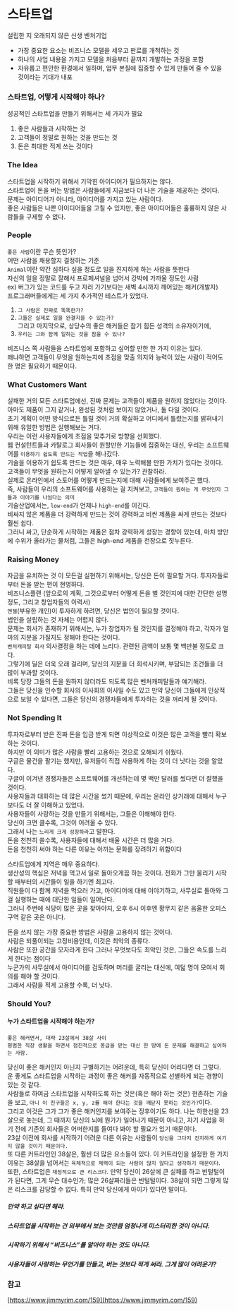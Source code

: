 # 스타트업
설립한 지 오래되지 않은 신생 벤처기업
- 가장 중요한 요소는 비즈니스 모델을 세우고 판로를 개척하는 것
- 하나의 사업 내용을 가지고 모델을 처음부터 끝까지 개발하는 과정을 포함
- 자유롭고 편안한 환경에서 일하며, 업무 본질에 집중할 수 있게 만들어 줄 수 있을 것이라는 기대가 내포

### 스타트업, 어떻게 시작해야 하나?
성공적인 스타트업을 만들기 위해서는 세 가지가 필요
1. 좋은 사람들과 시작하는 것
2. 고객들이 정말로 원하는 것을 만드는 것
3. 돈은 최대한 적게 쓰는 것이다

### The Idea
스타트업을 시작하기 위해서 기막힌 아이디어가 필요하지는 않다.  
스타트업이 돈을 버는 방법은 사람들에게 지금보다 더 나은 기술을 제공하는 것이다.  
문제는 아이디어가 아니라, 아이디어를 가지고 있는 사람이다.  
좋은 사람들은 나쁜 아이디어들을 고칠 수 있지만, 좋은 아이디어들은 훌륭하지 않은 사람들을 구제할 수 없다.  

### People
`좋은 사람`이란 무슨 뜻인가?  
어떤 사람을 채용할지 결정하는 기준  
`Animal`이란 약간 심하다 싶을 정도로 일을 진지하게 하는 사람을 뜻한다  
자신의 일을 정말로 잘해서 프로페셔널을 넘어서 강박에 가까울 정도인 사람  
ex) 버그가 있는 코드를 두고 자러 가기보다는 새벽 4시까지 깨어있는 해커(개발자)  
프로그래머들에게는 세 가지 추가적인 테스트가 있었다. 
1. `그 사람은 진짜로 똑똑한가?`
2. `그들은 실제로 일을 완결지을 수 있는가?`  
그리고 마지막으로, 상당수의 좋은 해커들은 참기 힘든 성격의 소유자이기에,  
3. `우리는 그와 함께 일하는 것을 참을 수 있나?`

비즈니스 쪽 사람들을 스타트업에 포함하고 싶어할 만한 한 가지 이유는 있다.  
왜냐하면 고객들이 무엇을 원하는지에 초점을 맞출 의지와 능력이 있는 사람이 적어도 한 명은 필요하기 때문이다.

### What Customers Want
실패한 거의 모든 스타트업에선, 진짜 문제는 고객들이 제품을 원하지 않았다는 것이다.  
아마도 제품이 그지 같거나, 완성된 것처럼 보이지 않았거나, 둘 다일 것이다.  
초기 계획이 어떤 방식으로든 틀릴 것이 거의 확실하고 어디에서 틀렸는지를 밝혀내기 위해 유일한 방법은 실행해보는 거다.  
우리는 이런 사용자들에게 초점을 맞추기로 방향을 선회했다.  
웹 컨설턴트들과 카탈로그 회사들이 원할만한 기능들에 집중하는 대신, 우리는 소프트웨어를 `이용하기 쉽도록 만드는 작업`을 해나갔다.  
기술을 이용하기 쉽도록 만드는 것은 매우, 매우 노력해볼 만한 가치가 있다는 것이다.  
고객들이 무엇을 원하는지 어떻게 알아낼 수 있는가? 관찰하라.  
실제로 온라인에서 스토어를 어떻게 만드는지에 대해 사람들에게 보여주곤 했다.  
즉, 사람들이 우리의 소프트웨어를 사용하는 걸 지켜보고, `고객들이 원하는 게 무엇인지 그들과 이야기를 나눴다는 의미`  
기술산업에서는, `low-end`가 언제나 `high-end`를 이긴다.  
비싸지 않은 제품을 더 강력하게 만드는 것이 강력하고 비싼 제품을 싸게 만드는 것보다 훨씬 쉽다.  
그러니 싸고, 단순하게 시작하는 제품은 점차 강력하게 성장는 경향이 있는데, 마치 방안에 수위가 올라가는 물처럼, 그들은 high-end 제품을 천장으로 짓누른다.


### Raising Money
자금을 유치하는 것
이 모든걸 실현하기 위해서는, 당신은 돈이 필요할 거다. 투자자들로부터 돈을 받는 편이 현명하다.  
비즈니스플랜 (앞으로의 계획, 그것으로부터 어떻게 돈을 벌 것인지에 대한 간단한 설명 정도, 그리고 창업자들의 이력서)  
`엔젤`(부유한 개인)이 투자하게 하려면, 당신은 법인이 필요할 것이다.  
법인을 설립하는 것 자체는 어렵지 않다.  
문제는 회사가 존재하기 위해서는, 누가 창업자가 될 것인지를 결정해야 하고, 각자가 얼마의 지분을 가질지도 정해야 한다는 것이다.    
`벤처캐피탈 회사` 의사결정을 하는 데에 느리다. 관련된 금액이 보통 몇 백만불 정도로 크다.  
그렇기에 딜은 더욱 오래 걸리며, 당신의 지분을 더 희석시키며, 부담되는 조건들을 더 많이 부과할 것이다.  
비록 당장 그들의 돈을 원하지 않더라도 되도록 많은 벤처캐피탈들과 얘기해라.  
그들은 당신을 인수할 회사의 이사회의 이사일 수도 있고 만약 당신이 그들에게 인상적으로 보일 수 있다면, 그들은 당신의 경쟁자들에게 투자하는 것을 꺼리게 될 것이다.

### Not Spending It
투자자로부터 받은 진짜 돈을 입금 받게 되면 이상적으로 이것은 많은 고객을 빨리 확보하는 것이다.  
하지만 이 의미가 많은 사람을 빨리 고용하는 것으로 오해되기 쉬웠다.  
구글은 물건을 팔기는 했지만, 유저들이 직접 사용하게 하는 것이 더 낫다는 것을 알았다.  
구글이 이겨낸 경쟁자들은 소프트웨어를 개선하는데 몇 백만 달러를 썼다면 더 잘했을 것이다.  
사용자들과 대화하는 데 많은 시간을 썼기 때문에, 우리는 온라인 상거래에 대해서 누구보다도 더 잘 이해하고 있었다.  
사용자들이 사랑하는 것을 만들기 위해서는, 그들은 이해해야 한다.  
당신이 크면 클수록, 그것이 어려울 수 있다.  
그래서 나는 `느리게 크게 성장하라`고 말한다.  
돈을 천천히 쓸수록, 사용자들에 대해서 배울 시간은 더 많을 거다.  
돈을 천천히 써야 하는 다른 이유는 아끼는 문화를 장려하기 위함이다  

스타트업에게 지역은 매우 중요하다.  
생산성의 핵심은 저녁을 먹고서 일로 돌아오게끔 하는 것이다. 전화가 그만 울리기 시작할 때부터의 시간들이 일을 하기엔 최고다.  
직원들이 다 함께 저녁을 먹으러 가고, 아이디어에 대해 이야기하고, 사무실로 돌아와 그걸 실행하는 때에 대단한 일들이 일어난다.  
그러니 주변에 식당이 많은 곳을 찾아야지, 오후 6시 이후엔 황무지 같은 음울한 오피스 구역 같은 곳은 아니다.

돈을 쓰지 않는 가장 중요한 방법은 사람을 고용하지 않는 것이다.  
사람은 되풀이되는 고정비용인데, 이것은 최악의 종류다.  
사람은 또한 공간을 모자라게 한다
그러나 무엇보다도 최악인 것은, 그들은 속도를 느리게 한다는 점이다  
누군가의 사무실에서 아이디어를 검토하며 머리를 굴리는 대신에, 여덟 명이 모여서 회의를 해야 할 것이다.  
그래서 사람을 적게 고용할 수록, 더 낫다.

### Should You?
#### 누가 스타트업을 시작해야 하는가?
`좋은 해커면서, 대략 23살에서 38살 사이`  
`평범한 직장 생활을 하면서 점진적으로 봉급을 받는 대신 한 방에 돈 문제를 해결하고 싶어하는 사람.`

당신이 좋은 해커인지 아닌지 구별하기는 어려운데, 특히 당신이 어리다면 더 그렇다.  
운 좋게도 스타트업을 시작하는 과정이 좋은 해커를 자동적으로 선별하게 되는 경향이 있는 것 같다.  
사람들로 하여금 스타트업을 시작하도록 하는 것은(혹은 해야 하는 것은) 현존하는 기술을 보고, `아니 이 친구들은 x, y, z를 해야 한다는 것을 깨닫지 못하는 것인가?`이다.  
그리고 이것은 그가 그가 좋은 해커인지를 보여주는 징후이기도 하다.
나는 하한선을 23살으로 놓는데, 그 때까지 당신의 뇌에 뭔가가 일어나기 때문이 아니고, 자기 사업을 하기 전에 기존의 회사들은 어떠한지를 들여다 봐야 할 필요가 있기 때문이다.  
23살 이전에 회사를 시작하기 어려운 다른 이유는 사람들이 `당신을 그다지 진지하게 여기지 않을 것이기 때문이다.`  
또 다른 커트라인인 38살은, 훨씬 더 많은 요소들이 있다. 이 커트라인을 설정한 한 가지 이유는 38살을 넘어서는 `육체적으로 체력이 되는 사람이 많지 않다고 생각하기 때문이다`.  
또한, 스타트업은 `재정적으로 큰 리스크다`. 만약 당신이 26살에 큰 실패를 하고 빈털털이가 된다면, 그게 무슨 대수인가; 많은 26살짜리들은 빈털털이다. 38살이 되면 그렇게 많은 리스크를 감당할 수 없다. 특히 만약 당신에게 아이가 있다면 말이다.

##### 만약 하고 싶다면 해라. 
##### 스타트업을 시작하는 건 외부에서 보는 것만큼 엄청나게 미스터리한 것이 아니다. 
##### 시작하기 위해서 “비즈니스”를 알아야 하는 것도 아니다. 
##### 사용자들이 사랑하는 무언가를 만들고, 버는 것보다 적게 써라. 그게 많이 어려운가?



### 참고
[https://www.jimmyrim.com/159](https://www.jimmyrim.com/159)
